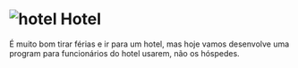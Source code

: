 # ![hotel](https://github.com/ThailanyP/Hotel/assets/111004514/f8cd8869-ffe4-4ac2-9527-bf8f824a5677) Hotel
É muito bom tirar férias e ir para um hotel, mas hoje vamos desenvolve uma program para funcionários do hotel usarem, não os hóspedes.

